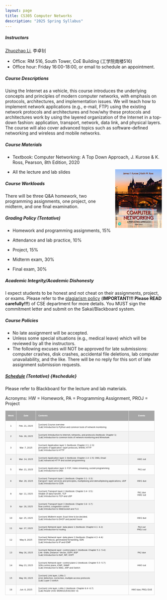 ```yaml
---
layout: page
title: CS305 Computer Networks
description: "2025 Spring Syllabus"
---
```



##### **Instructors**

[Zhuozhao Li](https://zhuozhaoli.github.io/), 李卓钊
- Office: RM 516, South Tower, CoE Building (工学院南楼516)
- Office hour: Friday 16:00-18:00, or email to schedule an appointment.


##### **Course Descriptions**

Using the Internet as a vehicle, this course introduces the underlying concepts and principles of modern computer networks, with emphasis on protocols, architectures, and implementation issues. We will teach how to implement network applications (e.g., e-mail, FTP) using the existing network protocols and architectures and how/why these protocols and architectures work by using the layered organization of the Internet in a top-down fashion: application, transport, network, data link, and physical layers. The course will also cover advanced topics such as software-defined networking and wireless and mobile networks.

##### **Course Materials**

- Textbook: Computer Networking: A Top Down Approach, J. Kurose & K. Ross, Pearson, 8th Edition, 2020
<img style="float: right;" src="/assets/img/textbook-8th-edition.jpg" alt="drawing" width="150"/>

- All the lecture and lab slides


##### **Course Workloads**

There will be three Q&A homework, two programming assignments, one project, one midterm, and one final examination. 

##### **Grading Policy** (Tentative)

<!--- The grading policy may subject to minor changes depending on the overall performance.-->

- Homework and programming assignments, 15%

- Attendance and lab practice, 10%

- Project, 15%

- Midterm exam, 30%

- Final exam, 30%

##### **Academic Integrity/Academic Dishonesty**

I expect students to be honest and not cheat on their assignments, project, or exams. 
Please refer to the [plagiarism policy](/assets/Plagiarism_Policy_2023.pdf) (**IMPORTANT!!! Please READ carefully!!!**) of CSE department for more details.
You MUST sign the commitment letter and submit on the Sakai/Blackboard system.

##### **Course Policies**

- No late assignment will be accepted.
- Unless some special situations (e.g., medical leave) which will be reviewed by all the instructors.
- The following excuses will NOT be approved for late submissions: computer crashes, disk crashes, accidental file deletions, lab computer unavailability, and the like. There will be no reply for this sort of late assignment submission requests.

##### **[Schedule](#schedule) (Tentative)** {#schedule}

<style>
td, th {
  border: 1px solid #ddd;
  padding: 8px;
  font-size: 5pt;
}

tr:nth-child(even){background-color: #f2f2f2;}

tr:hover {background-color: #ddd;}

th {
  padding-top: 12px;
  padding-bottom: 12px;
  text-align: left;
  background-color: #a6a6a6;
  color: white;
}
</style>

Please refer to Blackboard for the lecture and lab materials.

Acronyms: HW = Homework, PA = Programming Assignment, PROJ = Project



| **Week** |           **Date**          | **Contents**                                                                                                                                                                                  |      **Events**     |
|:--------:|:---------------------------:|-----------------------------------------------------------------------------------------------------------------------------------------------------------------------------------------------|:-------------------:|
| 1        | Feb. 21, 2025               | [Lecture] Course overview<br>[Lab] Introduction to Python and common tools of network monitoring                                                                                              |                     |
| 2        | Feb. 28, 2025               | [Lecture] Introduction to Internet, networks, and protocols (textbook: Chapter 1)<br>[Lab] Introduction to common tools of network monitoring and Wireshark                                   |                     |
| 3        | Mar. 7, 2025                | [Lecture] Application layer 1 (textbook: Chapter 2.1-2.3): <br>principles of application-layer protocols, WWW, HTTP<br>[Lab] Introduction to HTTP                                             |                     |
| 4        | Mar. 14, 2025               | [Lecture] Application layer 2 (textbook: Chapter 2.4-2.5): DNS, Email<br>[Lab] Advanced HTTP and socket programming                                                                           | HW1 out             |
| 5        | Mar. 21, 2025               | [Lecture] Application layer 3: P2P, Video streaming, socket programming<br>[Lab] Introduction to DNS                                                                                          | PA1 out             |
| 6        | Mar. 28, 2025               | [Lecture] Transport layer 1 (textbook: Chapter 3.1-3.3): <br>transport-layer services and principles, multiplexing and demultiplexing applications, UDP<br>[Lab] Introduction to CDN          | HW1 due             |
| 8        | Apr. 11, 2025               | [Lecture] Transport layer 2 (textbook: Chapter 3.4-3.5): <br>reliable of data transfer, TCP<br>[Lab] Introduction to TCP and UDP                                                              | PA1 due<br>HW2 out  |
| 9        | Apr. 18, 2025               | [Lecture] Transport layer 3 (textbook: Chapter 3.6-3.7): <br>flow control, congestion control<br>[Lab] Introduction to WebSocket and TLS                                                      |                     |
| 10       | Apr. 25, 2025               | [Lecture] Midterm exam. Exact time to be decided.<br>[Lab] Introduction to DHCP and packet tracer                                                                                             | HW2 due             |
| 11       | Apr. 27, 2025               | [Lecture] Network layer-data plane 1 (textbook: Chapter 4.1-4.2)<br>[Lab] Introduction to routing                                                                                             | PA2 out<br>PROJ out |
| 12       | May 9, 2025                 | [Lecture] Network layer-data plane 2 (textbook: Chapter 4.3-4.4): <br>Internet Protocol, generalized forwarding, SDN<br>[Lab] Introduction to IP and ICMP                                     |                     |
| 13       | May 16, 2025                | [Lecture] Network layer-control plane 1 (textbook: Chapter 5.1-5.4): <br>Link-State, Distance-Vector, OSPF, BGP<br>[Lab] Introduction to NAT, RIP, OSPF                                       | PA2 due             |
| 14       | May 23, 2025                | [Lecture] Network layer-control plane 2 (textbook: Chapter 5.5-5.7): <br>SDN control plane, ICMP, SNMP<br>[Lab] Introduction to MAC, ARP and Switch                                           | HW3 out             |
| 15       | May 30, 2025                | [Lecture] Link layer, LANs 1: <br>error detection, correction, multiple access protocols<br>[Lab] Layer 3 switch                                                                              |                     |
| 16       | Jun. 6, 2025                | [Lecture] Link layer, LANs 2 (textbook: Chapter 6.4-6.7)<br>[Lab] Router (H3C MSR810/830/360-4)                                                                                               | HW3 due, PROJ DUE   |